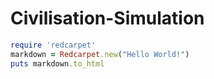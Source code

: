 # Civilisation-Simulation
```ruby
require 'redcarpet'
markdown = Redcarpet.new("Hello World!")
puts markdown.to_html
```
